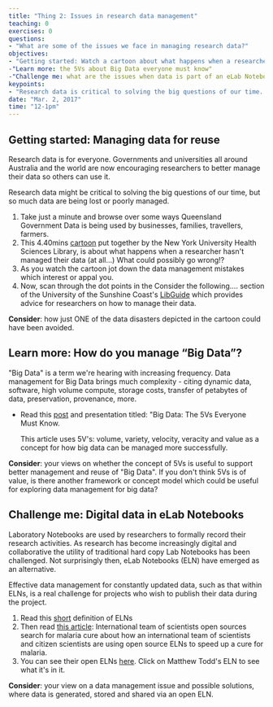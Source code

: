 ```yaml
---
title: "Thing 2: Issues in research data management"
teaching: 0
exercises: 0
questions:
- "What are some of the issues we face in managing research data?"
objectives:
- "Getting started: Watch a cartoon about what happens when a researcher hasn't managed their data (at all…) What could possibly go wrong!?"
-"Learn more: the 5Vs about Big Data everyone must know"
-"Challenge me: what are the issues when data is part of an eLab Notebook?"
keypoints:
- "Research data is critical to solving the big questions of our time.  "
date: "Mar. 2, 2017"
time: "12-1pm"
---
```

## Getting started: Managing data for reuse

Research data is for everyone.  Governments and universities all around Australia and the world are now encouraging researchers to better manage their data so others can use it.

Research data might be critical to solving the big questions of our time, but so much data are being lost or poorly managed.

1. Take just a minute and browse over some ways Queensland Government Data is being used by businesses, families, travellers, farmers.
2. This 4.40mins [cartoon](https://www.youtube.com/watch?v=66oNv_DJuPc) put together by the New York University Health Sciences Library, is about what happens when a researcher hasn't managed their data (at all…) What could possibly go wrong!?
3. As you watch the cartoon jot down the data management mistakes which interest or appal you.
4. Now, scan through the dot points in the Consider the following…. section of the University of the Sunshine Coast's [LibGuide](http://libguides.usc.edu.au/researchdata) which provides advice for researchers on how to manage their data.

**Consider**: how just ONE of the data disasters depicted in the cartoon could have been avoided.

## Learn more: How do you manage “Big Data”?

"Big Data" is a term we're hearing with increasing frequency. Data management for Big Data brings much complexity - citing dynamic data, software, high volume compute, storage costs, transfer of petabytes of data, preservation, provenance, more.

* Read this [post](https://www.linkedin.com/pulse/20140306073407-64875646-big-data-the-5-vs-everyone-must-know) and presentation titled: "Big Data: The 5Vs Everyone Must Know.

  This article uses 5V's: volume, variety, velocity, veracity and value as a concept for how big data can be managed more successfully.

**Consider**: your views on whether the concept of 5Vs is useful to support better management and reuse of "Big Data".  If you don't think 5Vs is of value, is there another framework or concept model which could be useful for exploring data management for big data?

## Challenge me: Digital data in eLab Notebooks

Laboratory Notebooks are used by researchers to formally record their research activities. As research has become increasingly digital and collaborative the utility of traditional hard copy Lab Notebooks has been challenged.  Not surprisingly then, eLab Notebooks (ELN) have emerged as an alternative.

Effective data management for constantly updated data, such as that within ELNs, is a real challenge for projects who wish to publish their data during the project.

1. Read this [short](http://esciencelibrary.umassmed.edu/professional-educ/escience-thesaurus/electronic-laboratory-notebook) definition of ELNs
2. Then read [this article](https://opensource.com/life/14/6/international-team-open-sources-search-malaria-cure): International team of scientists open sources search for malaria cure about how an international team of scientists and citizen scientists are using open source ELNs to speed up a cure for malaria.  
3. You can see their open ELNs [here](http://malaria.ourexperiment.org/).  Click on Matthew Todd's ELN to see what it's in it.

**Consider**: your view on a data management issue and possible solutions, where data is generated, stored and shared via an open ELN.
